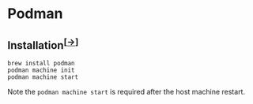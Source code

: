 # Podman

## Installation<sup>\[[->](https://podman.io/docs/installation)\]</sup>

```
brew install podman
podman machine init
podman machine start
```

Note the `podman machine start` is required after the host machine restart.
